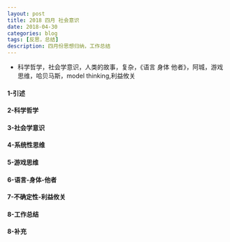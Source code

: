 ```yaml
---
layout: post
title: 2018 四月 社会意识
date: 2018-04-30
categories: blog
tags: [反思，总结]
description: 四月份思想归纳，工作总结
---
```



* 科学哲学，社会学意识，人类的故事，复杂，《语言 身体 他者》，阿城，游戏思维，哈贝马斯，model thinking,利益攸关


#### 1-引述

#### 2-科学哲学

#### 3-社会学意识

#### 4-系统性思维


#### 5-游戏思维

#### 6-语言-身体-他者


#### 7-不确定性-利益攸关


#### 8-工作总结




#### 8-补充
